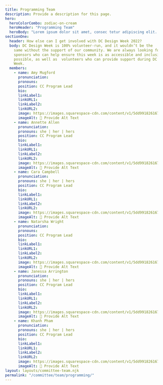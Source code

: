 ```yaml
---
title: Programming Team
description: Provide a description for this page.
hero:
  heroColorCombo: zodiac-on-cream
  heroHeader: "Programming Team"
  heroBody: "Lorem ipsum dolor sit amet, consec tetur adipiscing elit. Vivamus et quam finibus, auctor arcu eu, consectetur erat. Mauris vitae arcu quis nunc varius."
sectionOne:
  header: How else can I get involved with DC Design Week 2022?
  body: DC Design Week is 100% volunteer-run, and it wouldn’t be the
    same without the support of our community. We are always looking for
    sponsors who can help ensure this week is as accessible and inclusive as
    possible, as well as  volunteers who can provide support during DC Design
    Week.
  members:
    - name: Amy Mugford 
      pronunciation:
      pronouns:
      position: CC Program Lead
      bio:
      linkLabel1:
      linkURL1:
      linkLabel2:
      linkURL2:
      image: https://images.squarespace-cdn.com/content/v1/5dd9918261672b4797dfe20b/1574723753614-TEDHKIR93OAAAV9JKR60/black-cat-loop-02.gif?format=2500w
      imageAlt: 🛑 Provide Alt Text
    - name: Annette Allen 
      pronunciation:
      pronouns: she | her | hers
      position: CC Program Lead
      bio:
      linkLabel1:
      linkURL1:
      linkLabel2:
      linkURL2:
      image: https://images.squarespace-cdn.com/content/v1/5dd9918261672b4797dfe20b/1574723753614-TEDHKIR93OAAAV9JKR60/black-cat-loop-02.gif?format=2500w
      imageAlt: 🛑 Provide Alt Text
    - name: Cara Campbell
      pronunciation:
      pronouns: she | her | hers
      position: CC Program Lead
      bio:
      linkLabel1:
      linkURL1:
      linkLabel2:
      linkURL2:
      image: https://images.squarespace-cdn.com/content/v1/5dd9918261672b4797dfe20b/1574723753614-TEDHKIR93OAAAV9JKR60/black-cat-loop-02.gif?format=2500w
      imageAlt: 🛑 Provide Alt Text
    - name: Natarsha Wright
      pronunciation:
      pronouns:
      position: CC Program Lead
      bio:
      linkLabel1:
      linkURL1:
      linkLabel2:
      linkURL2:
      image: https://images.squarespace-cdn.com/content/v1/5dd9918261672b4797dfe20b/1574723753614-TEDHKIR93OAAAV9JKR60/black-cat-loop-02.gif?format=2500w
      imageAlt: 🛑 Provide Alt Text
    - name: Janessa Arrington
      pronunciation:
      pronouns: she | her | hers
      position: CC Program Lead
      bio:
      linkLabel1:
      linkURL1:
      linkLabel2:
      linkURL2:
      image: https://images.squarespace-cdn.com/content/v1/5dd9918261672b4797dfe20b/1574723753614-TEDHKIR93OAAAV9JKR60/black-cat-loop-02.gif?format=2500w
      imageAlt: 🛑 Provide Alt Text
    - name: Khanh Pham
      pronunciation:
      pronouns: she | her | hers
      position: CC Program Lead
      bio:
      linkLabel1:
      linkURL1:
      linkLabel2:
      linkURL2:
      image: https://images.squarespace-cdn.com/content/v1/5dd9918261672b4797dfe20b/1574723753614-TEDHKIR93OAAAV9JKR60/black-cat-loop-02.gif?format=2500w
      imageAlt: 🛑 Provide Alt Text
layout: layouts/committee-team.njk
permalink: "/committee/team/programming/"
---
```

